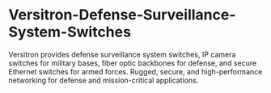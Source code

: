 # Versitron-Defense-Surveillance-System-Switches
Versitron provides defense surveillance system switches, IP camera switches for military bases, fiber optic backbones for defense, and secure Ethernet switches for armed forces. Rugged, secure, and high-performance networking for defense and mission-critical applications.  
